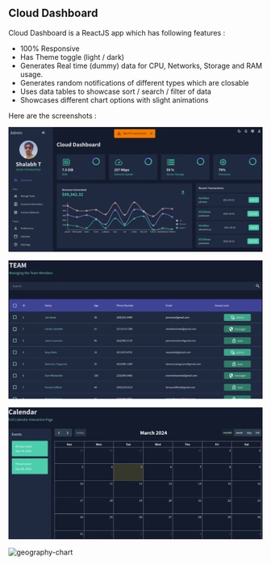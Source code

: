 ## Cloud Dashboard

Cloud Dashboard is a ReactJS app which has following features : 
 -  100% Responsive
 -  Has Theme toggle (light / dark)
 -  Generates Real time (dummy) data for CPU, Networks, Storage and RAM usage.
 -  Generates random notifications of different types which are closable
 -  Uses data tables to showcase sort / search / filter of data
 -  Showcases different chart options with slight animations

Here are the screenshots : 

![dashboard](https://github.com/shalabhtayal/Cloud-Dashboard/blob/main/screenshots/dashboard.png?raw=true)

![team](https://github.com/shalabhtayal/Cloud-Dashboard/blob/main/screenshots/team.png?raw=true)

![calender](https://github.com/shalabhtayal/Cloud-Dashboard/blob/main/screenshots/calender.png?raw=true)

![geography-chart](https://github.com/shalabhtayal/Cloud-Dashboard/blob/main/screenshots/geography-chart.png?raw=true)



